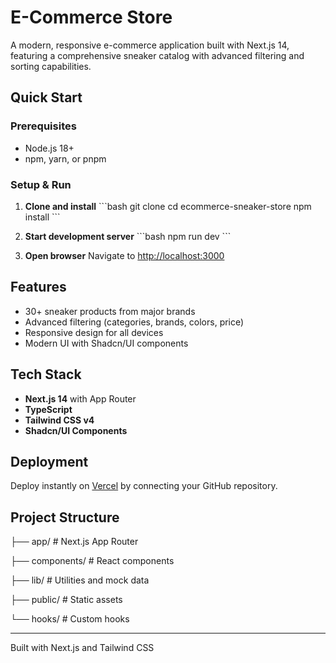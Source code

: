 # E-Commerce Store

A modern, responsive e-commerce application built with Next.js 14, featuring a comprehensive sneaker catalog with advanced filtering and sorting capabilities.

## Quick Start

### Prerequisites
- Node.js 18+
- npm, yarn, or pnpm

### Setup & Run

1. **Clone and install**
   \`\`\`bash
   git clone <your-repo-url>
   cd ecommerce-sneaker-store
   npm install
   \`\`\`

2. **Start development server**
   \`\`\`bash
   npm run dev
   \`\`\`

3. **Open browser**
   Navigate to [http://localhost:3000](http://localhost:3000)

## Features

- 30+ sneaker products from major brands
- Advanced filtering (categories, brands, colors, price)
- Responsive design for all devices
- Modern UI with Shadcn/UI components

## Tech Stack

- **Next.js 14** with App Router
- **TypeScript**
- **Tailwind CSS v4**
- **Shadcn/UI Components**

## Deployment

Deploy instantly on [Vercel](https://assessment-lmuoipr9l-kritika052003-9097s-projects.vercel.app/) by connecting your GitHub repository.

## Project Structure


├── app/                 # Next.js App Router

├── components/          # React components

├── lib/                # Utilities and mock data

├── public/             # Static assets

└── hooks/              # Custom hooks


---

Built with Next.js and Tailwind CSS
